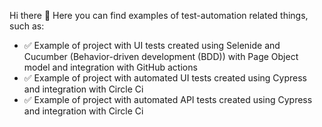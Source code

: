 Hi there 👋
Here you can find examples of test-automation related things, such as:
- ✅ Example of project with UI tests created using Selenide and Cucumber (Behavior-driven development (BDD)) with Page Object model and integration with GitHub actions
- ✅ Example of project with automated UI tests created using Cypress and integration with Circle Ci
- ✅ Example of project with automated API tests created using Cypress and integration with Circle Ci
